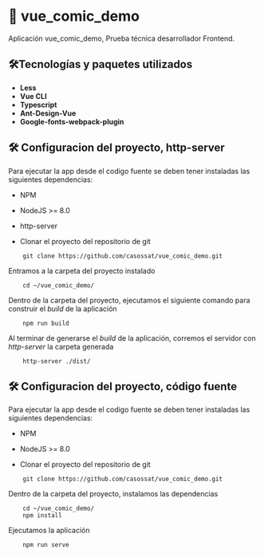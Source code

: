 
# :ledger: vue_comic_demo
Aplicación vue_comic_demo, Prueba técnica desarrollador Frontend.

<summary><h2> 🛠Tecnologías y paquetes utilizados</h2></summary>

 * **Less**
 * **Vue CLI**
 * **Typescript**
 * **Ant-Design-Vue**
 * **Google-fonts-webpack-plugin**

<summary><h2> 🛠️ Configuracion del proyecto, http-server</h2></summary>

  Para ejecutar la app desde el codigo fuente se deben tener instaladas las siguientes dependencias:

  - NPM
  - NodeJS >= 8.0
  - http-server

  - Clonar el proyecto del repositorio de git
  
  ```shell 
      git clone https://github.com/casossat/vue_comic_demo.git
  ```
  
  Entramos a la carpeta del proyecto instalado

  ```shell 
      cd ~/vue_comic_demo/
  ```

  Dentro de la carpeta del proyecto, ejecutamos el siguiente comando para construir el *build* de la aplicación

  ```shell 
      npm run build
  ```

  Al terminar de generarse el *build* de la aplicación, corremos el servidor con *http-server* la carpeta generada

  ```shell 
      http-server ./dist/
  ```

  <summary><h2> 🛠️ Configuracion del proyecto, código fuente</h2></summary>

  Para ejecutar la app desde el codigo fuente se deben tener instaladas las siguientes dependencias:

  - NPM
  - NodeJS >= 8.0

  - Clonar el proyecto del repositorio de git
  
  ```shell 
      git clone https://github.com/casossat/vue_comic_demo.git
  ```
   
  Dentro de la carpeta del proyecto, instalamos las dependencias

  ```shell 
      cd ~/vue_comic_demo/
      npm install
  ```

  Ejecutamos la aplicación

  ```shell 
      npm run serve
  ```